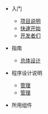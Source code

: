 * 入门
  * [项目说明](/projectIntro.md)
  * [快速开始](/quickStart.md)
  * [开发者们](/developer.md)

* 指南

  * [总体设计](/overallDesign.md) 

* 程序设计说明

  * [管理](/programming/collect.md)   
  * [管理](/programming/division.md)   

* 所用组件




